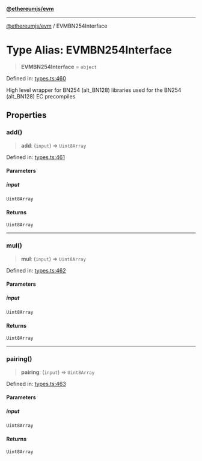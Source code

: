[**@ethereumjs/evm**](../README.md)

***

[@ethereumjs/evm](../README.md) / EVMBN254Interface

# Type Alias: EVMBN254Interface

> **EVMBN254Interface** = `object`

Defined in: [types.ts:460](https://github.com/ethereumjs/ethereumjs-monorepo/blob/master/packages/evm/src/types.ts#L460)

High level wrapper for BN254 (alt_BN128) libraries
used for the BN254 (alt_BN128) EC precompiles

## Properties

### add()

> **add**: (`input`) => `Uint8Array`

Defined in: [types.ts:461](https://github.com/ethereumjs/ethereumjs-monorepo/blob/master/packages/evm/src/types.ts#L461)

#### Parameters

##### input

`Uint8Array`

#### Returns

`Uint8Array`

***

### mul()

> **mul**: (`input`) => `Uint8Array`

Defined in: [types.ts:462](https://github.com/ethereumjs/ethereumjs-monorepo/blob/master/packages/evm/src/types.ts#L462)

#### Parameters

##### input

`Uint8Array`

#### Returns

`Uint8Array`

***

### pairing()

> **pairing**: (`input`) => `Uint8Array`

Defined in: [types.ts:463](https://github.com/ethereumjs/ethereumjs-monorepo/blob/master/packages/evm/src/types.ts#L463)

#### Parameters

##### input

`Uint8Array`

#### Returns

`Uint8Array`
